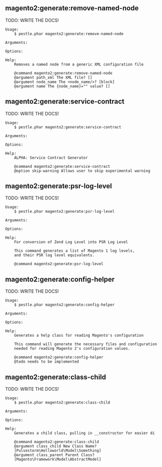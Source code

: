 ## magento2:generate:remove-named-node

TODO: WRITE THE DOCS!

    Usage:
        $ pestle.phar magento2:generate:remove-named-node

    Arguments:

    Options:

    Help:
        Removes a named node from a generic XML configuration file

        @command magento2:generate:remove-named-node
        @argument path_xml The XML file? []
        @argument node_name The <node_name/>? [block]
        @argument name The {node_name}="" value? []


## magento2:generate:service-contract

TODO: WRITE THE DOCS!

    Usage:
        $ pestle.phar magento2:generate:service-contract

    Arguments:

    Options:

    Help:
        ALPHA: Service Contract Generator

        @command magento2:generate:service-contract
        @option skip-warning Allows user to skip experimental warning


## magento2:generate:psr-log-level

TODO: WRITE THE DOCS!

    Usage:
        $ pestle.phar magento2:generate:psr-log-level

    Arguments:

    Options:

    Help:
        For conversion of Zend Log Level into PSR Log Level

        This command generates a list of Magento 1 log levels,
        and their PSR log level equivalents.

        @command magento2:generate:psr-log-level


## magento2:generate:config-helper

TODO: WRITE THE DOCS!

    Usage:
        $ pestle.phar magento2:generate:config-helper

    Arguments:

    Options:

    Help:
        Generates a help class for reading Magento's configuration

        This command will generate the necessary files and configuration
        needed for reading Magento 2's configuration values.

        @command magento2:generate:config-helper
        @todo needs to be implemented


## magento2:generate:class-child

TODO: WRITE THE DOCS!

    Usage:
        $ pestle.phar magento2:generate:class-child

    Arguments:

    Options:

    Help:
        Generates a child class, pulling in __constructor for easier di

        @command magento2:generate:class-child
        @argument class_child New Class Name?
        [Pulsestorm\Helloworld\Model\Something]
        @argument class_parent Parent Class?
        [Magento\Framework\Model\AbstractModel]


